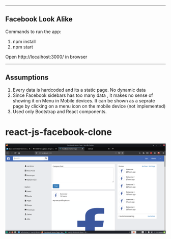 --------------------
Facebook Look Alike
--------------------

Commands to run the app:
1. npm install
2. npm start

Open http://localhost:3000/ in browser

--------------------
Assumptions
--------------------

1. Every data is hardcoded and its a static page. No dynamic data
2. Since Facebook sidebars has too many data , it makes no sense of showing it on Menu in Mobile devices. 
   It can be shown as a seprate page by clicking on a menu icon on the mobile device (not implemented)
3. Used only Bootstrap and React components.

# react-js-facebook-clone 
![Demo](https://github.com/Lav-Hinsu/react-js-facebook-clone/blob/master/facebook-clone.jpg)
